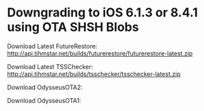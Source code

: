 # Downgrading to iOS 6.1.3 or 8.4.1 using OTA SHSH Blobs

Download Latest FutureRestore: http://api.tihmstar.net/builds/futurerestore/futurerestore-latest.zip

Download Latest TSSChecker: http://api.tihmstar.net/builds/tsschecker/tsschecker-latest.zip

Download OdysseusOTA2:

Download OdysseusOTA1:
